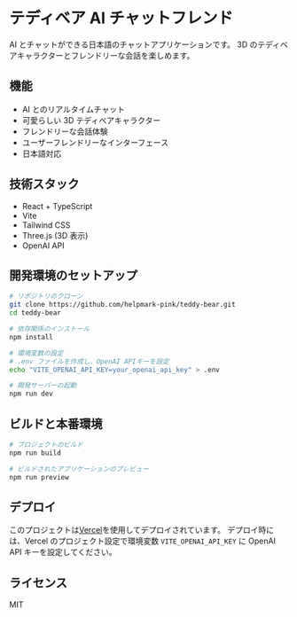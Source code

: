 # テディベア AI チャットフレンド

AI とチャットができる日本語のチャットアプリケーションです。
3D のテディベアキャラクターとフレンドリーな会話を楽しめます。

## 機能

- AI とのリアルタイムチャット
- 可愛らしい 3D テディベアキャラクター
- フレンドリーな会話体験
- ユーザーフレンドリーなインターフェース
- 日本語対応

## 技術スタック

- React + TypeScript
- Vite
- Tailwind CSS
- Three.js (3D 表示)
- OpenAI API

## 開発環境のセットアップ

```bash
# リポジトリのクローン
git clone https://github.com/helpmark-pink/teddy-bear.git
cd teddy-bear

# 依存関係のインストール
npm install

# 環境変数の設定
# .env ファイルを作成し、OpenAI APIキーを設定
echo "VITE_OPENAI_API_KEY=your_openai_api_key" > .env

# 開発サーバーの起動
npm run dev
```

## ビルドと本番環境

```bash
# プロジェクトのビルド
npm run build

# ビルドされたアプリケーションのプレビュー
npm run preview
```

## デプロイ

このプロジェクトは[Vercel](https://vercel.com)を使用してデプロイされています。
デプロイ時には、Vercel のプロジェクト設定で環境変数 `VITE_OPENAI_API_KEY` に
OpenAI API キーを設定してください。

## ライセンス

MIT
